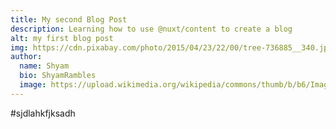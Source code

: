 ```yaml
---
title: My second Blog Post
description: Learning how to use @nuxt/content to create a blog
alt: my first blog post
img: https://cdn.pixabay.com/photo/2015/04/23/22/00/tree-736885__340.jpg
author:
  name: Shyam   
  bio: ShyamRambles
  image: https://upload.wikimedia.org/wikipedia/commons/thumb/b/b6/Image_created_with_a_mobile_phone.png/220px-Image_created_with_a_mobile_phone.png
---
```


#sjdlahkfjksadh
